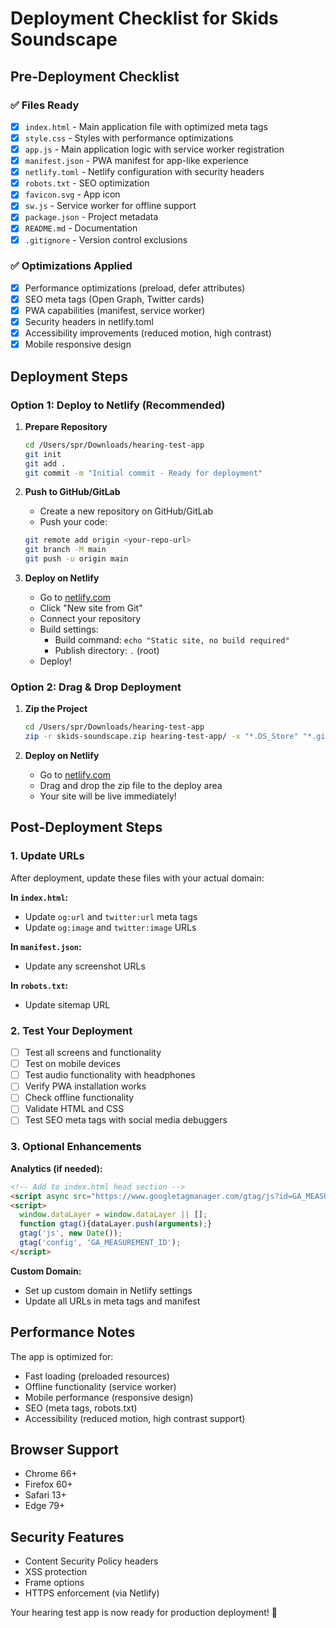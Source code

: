 # Deployment Checklist for Skids Soundscape

## Pre-Deployment Checklist

### ✅ Files Ready
- [x] `index.html` - Main application file with optimized meta tags
- [x] `style.css` - Styles with performance optimizations
- [x] `app.js` - Main application logic with service worker registration
- [x] `manifest.json` - PWA manifest for app-like experience
- [x] `netlify.toml` - Netlify configuration with security headers
- [x] `robots.txt` - SEO optimization
- [x] `favicon.svg` - App icon
- [x] `sw.js` - Service worker for offline support
- [x] `package.json` - Project metadata
- [x] `README.md` - Documentation
- [x] `.gitignore` - Version control exclusions

### ✅ Optimizations Applied
- [x] Performance optimizations (preload, defer attributes)
- [x] SEO meta tags (Open Graph, Twitter cards)
- [x] PWA capabilities (manifest, service worker)
- [x] Security headers in netlify.toml
- [x] Accessibility improvements (reduced motion, high contrast)
- [x] Mobile responsive design

## Deployment Steps

### Option 1: Deploy to Netlify (Recommended)

1. **Prepare Repository**
   ```bash
   cd /Users/spr/Downloads/hearing-test-app
   git init
   git add .
   git commit -m "Initial commit - Ready for deployment"
   ```

2. **Push to GitHub/GitLab**
   - Create a new repository on GitHub/GitLab
   - Push your code:
   ```bash
   git remote add origin <your-repo-url>
   git branch -M main
   git push -u origin main
   ```

3. **Deploy on Netlify**
   - Go to [netlify.com](https://netlify.com)
   - Click "New site from Git"
   - Connect your repository
   - Build settings:
     - Build command: `echo "Static site, no build required"`
     - Publish directory: `.` (root)
   - Deploy!

### Option 2: Drag & Drop Deployment

1. **Zip the Project**
   ```bash
   cd /Users/spr/Downloads/hearing-test-app
   zip -r skids-soundscape.zip hearing-test-app/ -x "*.DS_Store" "*.git*"
   ```

2. **Deploy on Netlify**
   - Go to [netlify.com](https://netlify.com)
   - Drag and drop the zip file to the deploy area
   - Your site will be live immediately!

## Post-Deployment Steps

### 1. Update URLs
After deployment, update these files with your actual domain:

**In `index.html`:**
- Update `og:url` and `twitter:url` meta tags
- Update `og:image` and `twitter:image` URLs

**In `manifest.json`:**
- Update any screenshot URLs

**In `robots.txt`:**
- Update sitemap URL

### 2. Test Your Deployment
- [ ] Test all screens and functionality
- [ ] Test on mobile devices
- [ ] Test audio functionality with headphones
- [ ] Verify PWA installation works
- [ ] Check offline functionality
- [ ] Validate HTML and CSS
- [ ] Test SEO meta tags with social media debuggers

### 3. Optional Enhancements

**Analytics (if needed):**
```html
<!-- Add to index.html head section -->
<script async src="https://www.googletagmanager.com/gtag/js?id=GA_MEASUREMENT_ID"></script>
<script>
  window.dataLayer = window.dataLayer || [];
  function gtag(){dataLayer.push(arguments);}
  gtag('js', new Date());
  gtag('config', 'GA_MEASUREMENT_ID');
</script>
```

**Custom Domain:**
- Set up custom domain in Netlify settings
- Update all URLs in meta tags and manifest

## Performance Notes

The app is optimized for:
- Fast loading (preloaded resources)
- Offline functionality (service worker)
- Mobile performance (responsive design)
- SEO (meta tags, robots.txt)
- Accessibility (reduced motion, high contrast support)

## Browser Support

- Chrome 66+
- Firefox 60+
- Safari 13+
- Edge 79+

## Security Features

- Content Security Policy headers
- XSS protection
- Frame options
- HTTPS enforcement (via Netlify)

Your hearing test app is now ready for production deployment! 🚀
